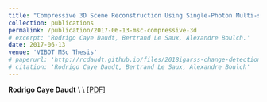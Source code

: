 ```yaml
---
title: "Compressive 3D Scene Reconstruction Using Single-Photon Multi-spectral LIDAR Data"
collection: publications
permalink: /publication/2017-06-13-msc-compressive-3d
# excerpt: 'Rodrigo Caye Daudt, Bertrand Le Saux, Alexandre Boulch.'
date: 2017-06-13
venue: 'VIBOT MSc Thesis'
# paperurl: 'http://rcdaudt.github.io/files/2018igarss-change-detection.pdf'
# citation: 'Rodrigo Caye Daudt, Bertrand Le Saux, Alexandre Boulch'
---
```



**Rodrigo Caye Daudt**
\\
\\
[[PDF]](http://rcdaudt.github.io/files/msc_thesis_daudt.pdf) 


